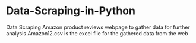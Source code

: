 # Data-Scraping-in-Python
Data Scraping Amazon product reviews webpage to gather data for further analysis
Amazon12.csv is the excel file for the gathered data from the web 
